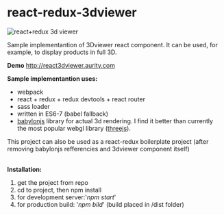 # react-redux-3dviewer

<img src='http://react3dviewer.aurity.co/screenshot_1.jpg' alt='react+redux 3d viewer' />

Sample implementantion of 3Dviewer react component. 
It can be used, for example, to display products in full 3D.

<strong>Demo</strong>
<a href='http://react3dviewer.aurity.co'>http://react3dviewer.aurity.com</a>

<strong>Sample implementantion uses:</strong>

- webpack
- react + redux + redux devtools + react router
- sass loader 
- written in ES6-7 (babel fallback)
- <a href="http://www.babylonjs.com/" target="_blank">babylonjs</a> library for actual 3d rendering. I find it better than currently the most popular webgl library (<a href="threejs.org" target="_blank">threejs</a>). 

This project can also be used as a react-redux boilerplate project (after removing babylonjs refferencies and 3dviewer component itself)

<br/>
<strong>Installation:</strong>

1. get the project from repo
2. cd to project, then npm install
3. for development server:'<span style='font-style:italic'>npm start</span>' 
4. for production build: '<span style='font-style:italic'>npm bild</span>' (build placed in /dist folder)